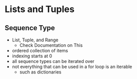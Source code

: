 # Lists and Tuples

## Sequence Type
- List, Tuple, and Range
  - Check Documentation on This
- ordered collection of items
- indexing starts at 0
- all sequence types can be iterated over
- not everything that can be used in a for loop is an iterable
  - such as dictionaries